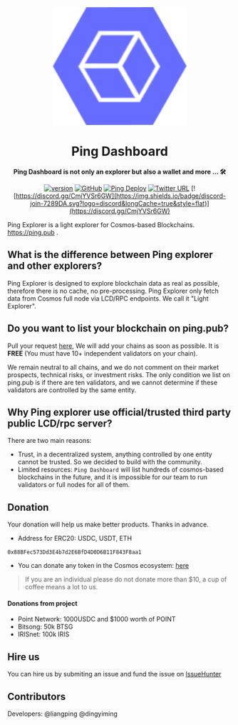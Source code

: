 <div align="center">

![Ping Wallet](./public/logo.svg)

<h1>Ping Dashboard</h1>

**Ping Dashboard is not only an explorer but also a wallet and more ... 🛠**

[![version](https://img.shields.io/github/tag/ping-pub/explorer.svg)](https://github.com/ping-pub/explorer/releases/latest)
[![GitHub](https://img.shields.io/github/license/ping-pub/explorer.svg)](https://github.com/ping-pub/explorer/blob/master/LICENSE)
[![Ping Deploy](https://github.com/ping-pub/explorer/actions/workflows/mainnet-deploy.yaml/badge.svg)](https://github.com/ping-pub/explorer/actions/workflows/mainnet-deploy.yaml)
[![Twitter URL](https://img.shields.io/twitter/url/https/twitter.com/bukotsunikki.svg?style=social&label=Follow%20%40ping_pub)](https://twitter.com/ping_pub)
[![https://discord.gg/CmjYVSr6GW](https://img.shields.io/badge/discord-join-7289DA.svg?logo=discord&longCache=true&style=flat)](https://discord.gg/CmjYVSr6GW)


</div>

Ping Explorer is a light explorer for Cosmos-based Blockchains.  https://ping.pub .

## What is the difference between Ping explorer and other explorers? 

Ping Explorer is designed to explore blockchain data as real as possible, therefore there is no cache, no pre-processing. Ping Explorer only fetch data from Cosmos full node via LCD/RPC endpoints. We call it "Light Explorer".

## Do you want to list your blockchain on ping.pub?

Pull your request [here](./src/chains), We will add your chains as soon as possible. It is **FREE** (You must have 10+ independent validators on your chain).

We remain neutral to all chains, and we do not comment on their market prospects, technical risks, or investment risks. The only condition we list on ping.pub is if there are ten validators, and we cannot determine if these validators are controlled by the same entity.

## Why Ping explorer use official/trusted third party public LCD/rpc server? 

There are two main reasons:

   - Trust, in a decentralized system, anything controlled by one entity cannot be trusted. So we decided to build with the community.
   - Limited resources: `Ping Dashboard` will list hundreds of cosmos-based blockchains in the future, and it is impossible for our team to run validators or full nodes for all of them.


## Donation

Your donation will help us make better products. Thanks in advance.

 - Address for ERC20: USDC, USDT, ETH
```
0x88BFec573Dd3E4b7d2E6BfD4D0D6B11F843F8aa1
```

 - You can donate any token in the Cosmos ecosystem: [here](https://ping.pub/coffee)

> If you are an individual please do not donate more than $10, a cup of coffee means a lot to us.

#### Donations from project

- Point Network: 1000USDC and $1000 worth of POINT
- Bitsong: 50k BTSG
- IRISnet: 100k IRIS

## Hire us

You can hire us by submiting an issue and fund the issue on [IssueHunter](https://issuehunt.io/r/ping-pub/explorer)


## Contributors

Developers: @liangping @dingyiming

